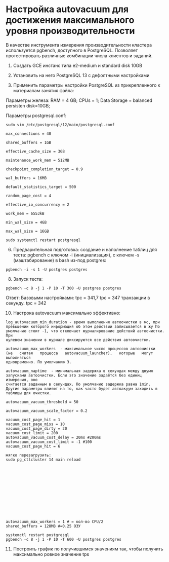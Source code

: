 # Настройка autovacuum для достижения максимального уровня производительности

В качестве инструмента измерения производительности кластера используется pgbench, доступного в PostgreSQL. Позволяет протестировать различные комбинации числа клиентов и заданий.

1. Создать GCE инстанс типа e2-medium и standard disk 10GB

2. Установить на него PostgreSQL 13 с дефолтными настройками

3. Применить параметры настройки PostgreSQL из прикрепленного к материалам занятия файла:

Параметры железа:
RAM = 4 GB;
CPUs = 1;
Data Storage = balanced persisten disk=10GB;

Параметры postgresql.conf:
``` 
sudo vim /etc/postgresql/12/main/postgresql.conf
```
```
max_connections = 40

shared_buffers = 1GB

effective_cache_size = 3GB

maintenance_work_mem = 512MB

checkpoint_completion_target = 0.9

wal_buffers = 16MB

default_statistics_target = 500

random_page_cost = 4

effective_io_concurrency = 2

work_mem = 6553kB

min_wal_size = 4GB

max_wal_size = 16GB
```
```
sudo systemctl restart postgresql
```

6. Предварительная подготовка: создание и наполнение таблиц для теста: pgbench с ключом -i (инициализация), с ключем -s (маштабирование) в bash из-под postgres:
```
pgbench -i -s 1 -U postgres postgres
```

8. Запуск теста: 
```
pgbench -c 8 -j 1 -P 10 -T 300 -U postgres postgres
```
Ответ:
Базовыми настройками:
tpc = 341,7
tpc = 347 транзакции в секунду.
tpc = 342


10. Настрока autovacuum максимально эффективно:
```
log_autovacuum_min_duration - время выполнения автоочистки в мс, при
превышении которого информация об этом действии записывается в жу По
умолчанию стоит -1, что отключает журналирование действий автоочистки. При
нулевом значении в журнале фиксируются все действия автоочистки. 

autovacuum_max_workers  - максимальное число процессов автоочистки
(не   считая   процесса   autovacuum_launcher),   которые   могут   выполняться
одновременно. По умолчанию 3. 

autovacuum_naptime  - минимальная задержка в секундах между двумя
запусками автоочистки. Если это значение задаётся без единиц измерения, оно
считается заданным в секундах. По умолчанию задержка равна 1min. 
Другие параметры влияют на то, как часто будет автоакуум заходить в
таблицы для очистки. 

autovacuum_vacuum_threshold = 50

autovacuum_vacuum_scale_factor = 0.2

vacuum_cost_page_hit = 1
vacuum_cost_page_miss = 10
vacuum_cost_page_dirty = 20
vacuum_cost_limit = 200
autovacuum_vacuum_cost_delay = 20ms #200ms
autovacuum_vacuum_cost_limit = -1 #100
vacuum_cost_page_hit = 6

мягко перезагрузить: 
sudo pg_ctlcluster 14 main reload













autovacuum_max_workers = 1 # = кол-во CPU/2
shared_buffers = 128MB #=0.25 ОЗУ

```
```
systemctl restart postgresql
pgbench -c 8 -j 1 -P 10 -T 600 -U postgres postgres
```
11. Построить график по получившимся значениям так, чтобы получить максимально ровное значение tps
